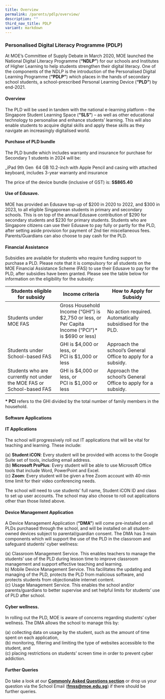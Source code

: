 ```yaml
---
title: Overview
permalink: /parents/pdlp/overview/
description: ""
third_nav_title: PDLP
variant: markdown
---
```

### Personalised Digital Literacy Programme (PDLP)

  

At MOE’s Committee of Supply Debate in March 2020, MOE launched the National Digital Literacy Programme (**“NDLP”**) for our schools and Institutes of Higher Learning to help students strengthen their digital literacy. One of the components of the NDLP is the introduction of the Personalised Digital Learning Programme (**“PDLP”**) which places in the hands of secondary school students, a school-prescribed Personal Learning Device (**“PLD”**) by end-2021.&nbsp;

  

#### Overview

The PLD will be used in tandem with the national e-learning platform – the Singapore Student Learning Space (**“SLS”**) – as well as other educational technology to personalise and enhance students’ learning. This will also enable students to acquire digital skills and apply these skills as they navigate an increasingly digitalised world.&nbsp;

  

#### Purchase of PLD bundle

The PLD bundle which includes warranty and insurance for purchase for Secondary 1 students in 2024 will be:&nbsp;

  

_iPad 9th Gen&nbsp; 64 GB 10.2-inch with Apple Pencil and casing with attached keyboard, includes 3-year warranty and insurance

  

The price of the device bundle (inclusive of GST) is:&nbsp;**S$865.40**

  

#### Use of Edusave.

MOE has provided an Edusave top-up of $200 in 2020 to 2022, and $300 in 2023, to all eligible Singaporean students in primary and secondary schools. This is on top of the annual Edusave contribution of $290 for secondary students and $230 for primary students. Students who are Singapore citizens can use their Edusave to pay fully or partly for the PLD, after setting aside provision for payment of 2nd tier miscellaneous fees. Parents/Guardians can also choose to pay cash for the PLD.&nbsp;

  

#### Financial Assistance

Subsidies are available for students who require funding support to purchase a PLD. Please note that it is compulsory for all students on the MOE Financial Assistance Scheme (FAS) to use their Edusave to pay for the PLD, after subsidies have been granted. Please see the table below for information on the eligibility for the subsidy:

| Students eligible for subsidy | Income criteria | How to Apply for Subsidy |
|---|---|---|
| Students under MOE FAS | Gross Household Income (“GHI”) is $2,750 or less, or<br>Per Capita Income (“PCI”)* is $690 or less) | No action required. Automatically subsidised for the PLD. |
| Students under School-based FAS | GHI is $4,000 or less, or<br>PCI is $1,000 or less | Approach the school’s General Office to apply for a subsidy. |
| Students who are currently not under the MOE FAS or School-based FAS | GHI is $4,000 or less, or<br>PCI is $1,000 or less | Approach the school’s General Office to apply for a subsidy. |

**\* PCI**&nbsp;refers to the GHI divided by the total number of family members in the household.

#### Software Applications

#### IT Applications

The school will progressively roll out IT applications that will be vital for teaching and learning. These include:&nbsp;

(a) **Student iCON**: Every student will be provided with access to the Google Suite set of tools, including email address. <br>
(b) **Microsoft ProPlus**: Every student will be able to use Microsoft Office tools that include Word, PowerPoint and Excel.&nbsp;<br>
(c) **Zoom**: Every student will be given a free Zoom account with 40-min time limit for their video conferencing needs.&nbsp;&nbsp;

The school will need to use students’ full name, Student iCON ID and class to set up user accounts. The school may also choose to roll out applications other than those listed above.&nbsp;

  

#### Device Management Application

A Device Management Application (**“DMA”**) will come pre-installed on all PLDs purchased through the school, and will be installed on all student-owned devices subject to parental/guardian consent. The DMA has 3 main components which will support the use of the PLD in the classroom and safeguard students’ cyber wellness:

(a) Classroom Management Service.&nbsp;This enables teachers to manage the students’ use of the PLD during lesson time to improve classroom management and support effective teaching and learning. <br>
b) Mobile Device Management Service.&nbsp;This facilitates the updating and managing of the PLD, protects the PLD from malicious software, and protects students from objectionable internet content.<br>
(c) Usage Management Service.&nbsp;This enables the school and/or parents/guardians to better supervise and set helpful limits for students’ use of PLD after school.

  

#### Cyber wellness.

In rolling out the PLD, MOE is aware of concerns regarding students’ cyber wellness. The DMA allows the school to manage this by:&nbsp;

(a) collecting data on usage by the student, such as the amount of time spent on each application,&nbsp;<br>
(b) monitoring, filtering and limiting the type of websites accessible to the student, and<br>
(c) placing restrictions on students’ screen time in order to prevent cyber addiction.&nbsp;

  

#### Further Queries

Do take a look at our&nbsp;[**Commonly Asked Questions section**](https://ask.gov.sg/fmss)&nbsp;or drop us your question via the School Email (**[fmss@moe.edu.sg](mailto:fmss@moe.edu.sg)**) if there should be further queries.